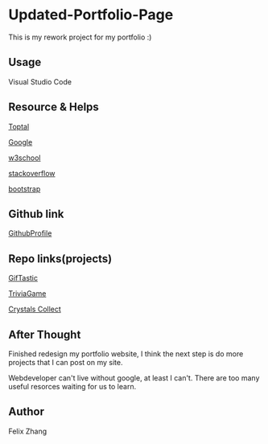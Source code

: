 # Updated-Portfolio-Page

This is my rework project for my portfolio :)

## Usage

Visual Studio Code

## Resource & Helps

[Toptal](https://www.toptal.com/designers/subtlepatterns/)

[Google](www.google.com)

[w3school](https://www.w3schools.com)

[stackoverflow](https://stackoverflow.com)

[bootstrap](https://getbootstrap.com)

## Github link  

[GithubProfile](https://github.com/felix911104)

## Repo links(projects)

[GifTastic](https://felix911104.github.io/GifTastic/)

[TriviaGame](https://felix911104.github.io/TriviaGame/)

[Crystals Collect](https://felix911104.github.io/unit-4-game/)

## After Thought

Finished redesign my portfolio website, I think the next step is do more projects that I can post on my site.

Webdeveloper can't live without google, at least I can't. There are too many useful resorces waiting for us to learn.

## Author
Felix Zhang
